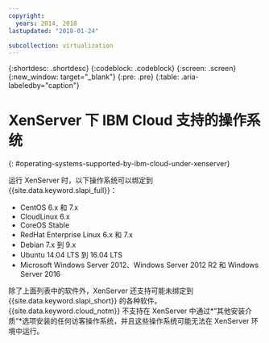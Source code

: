 ```yaml
---
copyright:
  years: 2014, 2018
lastupdated: "2018-01-24"

subcollection: virtualization
---
```

{:shortdesc: .shortdesc}
{:codeblock: .codeblock}
{:screen: .screen}
{:new_window: target="_blank"}
{:pre: .pre}
{:table: .aria-labeledby="caption"}

# XenServer 下 IBM Cloud 支持的操作系统
{: #operating-systems-supported-by-ibm-cloud-under-xenserver}

运行 XenServer 时，以下操作系统可以绑定到 {{site.data.keyword.slapi_full}}：

- CentOS 6.x 和 7.x
- CloudLinux 6.x
- CoreOS Stable
- RedHat Enterprise Linux 6.x 和 7.x
- Debian 7.x 到 9.x
- Ubuntu 14.04 LTS 到 16.04 LTS
- Microsoft Windows Server 2012、Windows Server 2012 R2 和 Windows Server 2016

除了上面列表中的软件外，XenServer 还支持可能未绑定到 {{site.data.keyword.slapi_short}} 的各种软件。{{site.data.keyword.cloud_notm}} 不支持在 XenServer 中通过*“其他安装介质”*选项安装的任何访客操作系统，并且这些操作系统可能无法在 XenServer 环境中运行。
